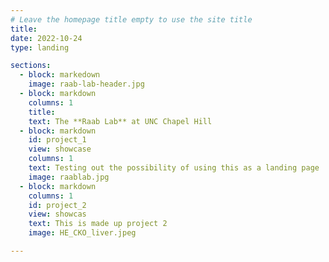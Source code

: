 ```yaml
---
# Leave the homepage title empty to use the site title
title:
date: 2022-10-24
type: landing

sections:
  - block: markedown  
    image: raab-lab-header.jpg  
  - block: markdown      
    columns: 1
    title: 
    text: The **Raab Lab** at UNC Chapel Hill 
  - block: markdown 
    id: project_1
    view: showcase
    columns: 1
    text: Testing out the possibility of using this as a landing page 
    image: raablab.jpg
  - block: markdown
    columns: 1
    id: project_2 
    view: showcas
    text: This is made up project 2 
    image: HE_CKO_liver.jpeg

---
```


 